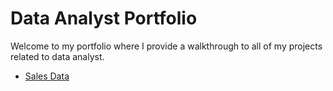 # Data Analyst Portfolio

Welcome to my portfolio where I provide a walkthrough to all of my projects related to data analyst.

- [Sales Data](SalesData/README.md)
